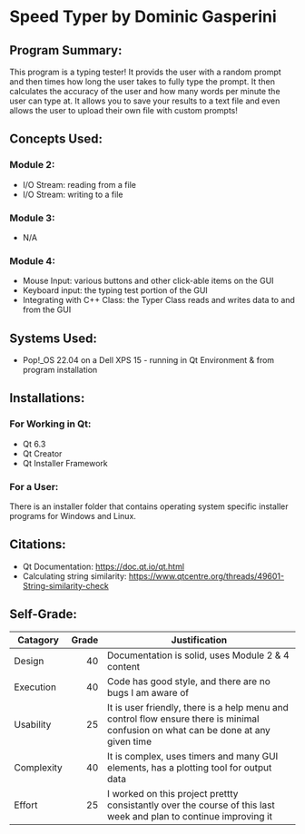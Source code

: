 # Speed Typer by Dominic Gasperini

## Program Summary:
This program is a typing tester! It provids the user with a random prompt and then times how long the user takes to fully type the prompt. It then calculates the accuracy of the user and how many words per minute the user can type at. It allows you to save your results to a text file and even allows the user to upload their own file with custom prompts! 

## Concepts Used:
### Module 2:
- I/O Stream: reading from a file
- I/O Stream: writing to a file
### Module 3:
- N/A
### Module 4:
- Mouse Input: various buttons and other click-able items on the GUI
- Keyboard input: the typing test portion of the GUI
- Integrating with C++ Class: the Typer Class reads and writes data to and from the GUI 

## Systems Used:
- Pop!_OS 22.04 on a Dell XPS 15 - running in Qt Environment & from program installation


## Installations:
### For Working in Qt:
- Qt 6.3
- Qt Creator
- Qt Installer Framework

### For a User:
There is an installer folder that contains operating system specific installer programs for Windows and Linux.

## Citations:
- Qt Documentation: https://doc.qt.io/qt.html
- Calculating string similarity: https://www.qtcentre.org/threads/49601-String-similarity-check

## Self-Grade:
| Catagory                   | Grade  | Justification |
| ---------------------------| ------:|---------------|
| Design                     |   40   |Documentation is solid, uses Module 2 & 4 content|
| Execution                  |   40   | Code has good style, and there are no bugs I am aware of|
| Usability                  |   25   |It is user friendly, there is a help menu and control flow ensure there is minimal confusion on what can be done at any given time|
| Complexity                 |   40   |It is complex, uses timers and many GUI elements, has a plotting tool for output data|
| Effort                     |   25   |I worked on this project prettty consistantly over the course of this last week and plan to continue improving it|
